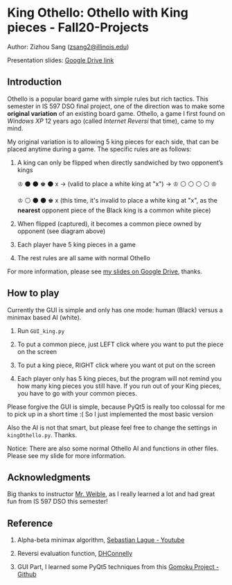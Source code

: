 # King Othello: Othello with King pieces - Fall20-Projects

Author: Zizhou Sang ([zsang2@illinois.edu](mailto:zsang2@illinois.edu))

Presentation slides: [Google Drive link](https://drive.google.com/file/d/1ap3_Gis_JBwC4pjCGbQatRcWOkHf6F7K/view?usp=sharing)

## Introduction

Othello is a popular board game with simple rules but rich tactics. This semester in IS 597 DSO final project, one of the direction was to make some **original variation** of an existing board game. Othello, a game I first found on *Windows XP* 12 years ago (called *Internet Reversi* that time), came to my mind.

My original variation is to allowing 5 king pieces for each side, that can be placed anytime during a game. The specific rules are as follows:

1. A king can only be flipped when directly sandwiched by two opponent’s kings

    ♔ ⚫ ⚫ ♚ ⚫  x     -> (valid to place a white king at "x")   ->         ♔ ⚪ ⚪ ⚪ ⚪ ♔
    
    ♔ ⚪ ⚫ ⚫ ♚  x      (this time, it's invalid to place a white king at "x", as the **nearest** opponent piece of the Black king is a common white piece)  
2.  When flipped (captured), it becomes a common piece owned by opponent (see diagram above)
3. Each player have 5 king pieces in a game
4. The rest rules are all same with normal Othello


For more information, please see [my slides on Google Drive](https://drive.google.com/file/d/1ap3_Gis_JBwC4pjCGbQatRcWOkHf6F7K/view?usp=sharing), thanks.


## How to play

Currently the GUI is simple and only has one mode: human (Black) versus a minimax based AI (white).
1. Run ```GUI_king.py```

1. To put a common piece, just LEFT click where you want to put the piece on the screen

2. To put a king piece, RIGHT click where you want ot put on the screen

3. Each player only has 5 king pieces, but the program will not remind you how many king pieces you still have. If you run out of your King pieces, you have to go with your common pieces.

Please forgive the GUI is simple, because PyQt5 is really too colossal for me to pick up in a short time :( So I just implemented the most basic version

Also the AI is not that smart, but please feel free to change the settings in ```kingOthello.py```. Thanks.

Notice: There are also some normal Othello AI and functions in other files. Please see my slide for more information.
## Acknowledgments

Big thanks to instructor [Mr. Weible](https://ischool.illinois.edu/people/john-weible), as I really learned a lot and had great fun from IS 597 DSO this semester!


## Reference

1. Alpha-beta minimax algorithm, [Sebastian Lague - Youtube](https://www.youtube.com/watch?v=l-hh51ncgDI)

2. Reversi evaluation function, [DHConnelly](http://dhconnelly.com/paip-python/docs/paip/othello.html)

3. GUI Part, I learned some PyQt5 techniques from this [Gomoku Project - Github](https://github.com/ColinFred/GoBang#gobang)


